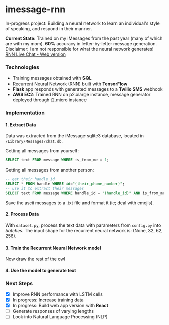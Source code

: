# imessage-rnn

In-progress project: Building a neural network to learn an individual's style of speaking, and respond in their manner.

**Current State:**
Trained on my iMessages from the past year (many of which are with my mom). **60%** accuracy in letter-by-letter message generation. Disclaimer: I am not responsible for what the neural network generates!
[RNN Live Chat - Web version](http://imessage-chatbot.anastassia.io/)

### Technologies

* Training messages obtained with **SQL**
* Recurrent Neural Network (RNN) built with **TensorFlow**
* **Flask** app responds with generated messages to a **Twilio SMS** webhook
* **AWS EC2**: Trained RNN on p2.xlarge instance, message generator deployed through t2.micro instance

### Implementation


#### 1. Extract Data

Data was extracted from the iMessage sqlite3 database, located in `/Library/Messages/chat.db`.

Getting all messages from yourself:
```sql
SELECT text FROM message WHERE is_from_me = 1;
```

Getting all messages from another person:
```sql
-- get their handle_id
SELECT * FROM handle WHERE id="(their_phone_number)";
-- use it to extract their messages
SELECT text FROM message WHERE handle_id = "(handle_id)" AND is_from_me = 0;
```

Save the ascii messages to a .txt file and format it (ie; deal with emojis).

#### 2. Process Data

With `dataset.py`, process the text data with parameters from `config.py` into _batches_. The input shape for the recurrent neural network is: (None, 32, 62, 256).

#### 3. Train the Recurrent Neural Network model

Now draw the rest of the owl

#### 4. Use the model to generate text


### Next Steps

- [x] Improve RNN performance with LSTM cells
- [x] In progress: Increase training data
- [x] In progress: Build web app version with **React**
- [ ] Generate responses of varying lengths
- [ ] Look into Natural Language Processing (NLP)

